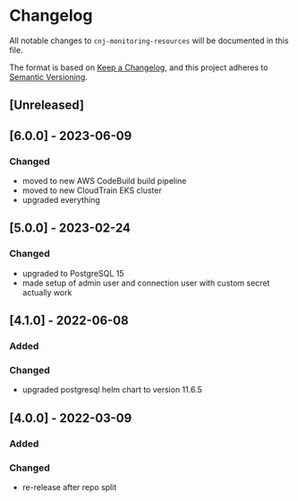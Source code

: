 # Changelog

All notable changes to `cnj-monitoring-resources` will be documented in this file.

The format is based on [Keep a Changelog](https://keepachangelog.com/en/1.0.0/),
and this project adheres to [Semantic Versioning](https://semver.org/spec/v2.0.0.html).

## [Unreleased]

## [6.0.0] - 2023-06-09
### Changed
- moved to new AWS CodeBuild build pipeline
- moved to new CloudTrain EKS cluster
- upgraded everything

## [5.0.0] - 2023-02-24
### Changed
- upgraded to PostgreSQL 15
- made setup of admin user and connection user with custom secret actually work

## [4.1.0] - 2022-06-08
### Added
### Changed
- upgraded postgresql helm chart to version 11.6.5

## [4.0.0] - 2022-03-09
### Added
### Changed
- re-release after repo split
